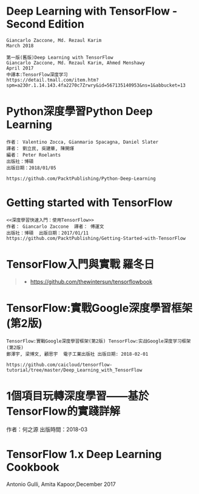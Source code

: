 # Deep Learning with TensorFlow - Second Edition
```
Giancarlo Zaccone, Md. Rezaul Karim
March 2018

第一版(舊版)Deep Learning with TensorFlow
Giancarlo Zaccone, Md. Rezaul Karim, Ahmed Menshawy
April 2017
中譯本:TensorFlow深度学习
https://detail.tmall.com/item.htm?spm=a230r.1.14.143.4fa2270c7Zrwry&id=567135140953&ns=1&abbucket=13
```

# Python深度學習Python Deep Learning
```
作者： Valentino Zocca, Gianmario Spacagna, Daniel Slater  
譯者： 劉立民, 吳建華, 陳開煇
編者： Peter Roelants
出版社：博碩  
出版日期：2018/01/05

https://github.com/PacktPublishing/Python-Deep-Learning
```
# Getting started with TensorFlow
```
<<深度學習快速入門：使用TensorFlow>>
作者： Giancarlo Zaccone  譯者： 傅運文
出版社：博碩  出版日期：2017/01/11
https://github.com/PacktPublishing/Getting-Started-with-TensorFlow
```

# TensorFlow入門與實戰 羅冬日

>* https://github.com/thewintersun/tensorflowbook


# TensorFlow:實戰Google深度學習框架(第2版) 

```
TensorFlow:實戰Google深度學習框架(第2版) TensorFlow:实战Google深度学习框架(第2版)
鄭澤宇, 梁博文, 顧思宇  電子工業出版社 出版日期: 2018-02-01

https://github.com/caicloud/tensorflow-tutorial/tree/master/Deep_Learning_with_TensorFlow
```


# 1個項目玩轉深度學習——基於TensorFlow的實踐詳解  

作者：何之源 出版時間：2018-03

# TensorFlow 1.x Deep Learning Cookbook

Antonio Gulli, Amita Kapoor,December 2017
